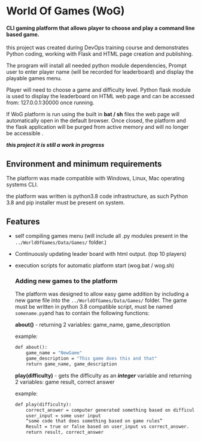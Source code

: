 
# World Of Games (WoG)  
#### CLI gaming platform that allows player to choose and play a command line based game.
this project was created during DevOps training course and demonstrates Python coding, working with Flask and HTML page creation and publishing.

The program will install all needed python module dependencies, Prompt user to enter player name (will be recorded for leaderboard) and display the playable games menu. 

Player will need to choose a game and difficulty level. 
Python flask module is used to display the leaderboard  on HTML web page and can be accessed from: 127.0.0.1:30000 once running. 

If WoG platform is run using the built in **bat / sh** files the web page will automatically open in the default browser. Once closed, the platform and the flask application will be purged from active memory and will no longer be accessible .


**_this project it is still a work in progress_**



## Environment and minimum requirements

The platform was made compatible with Windows, Linux, Mac operating systems CLI.

the platform was written is python3.8 code infrastructure, as such 
Python 3.8 and pip installer must be present on system.




## Features

- self compiling games menu (will include all .py modules present in the `../WorldOfGames/Data/Games/` folder.)

- Continuously updating leader board with html output. (top 10 players) 

- execution scripts for automatic platform start (wog.bat / wog.sh)



    ### Adding new games to the platform

    The platform was designed to allow easy game addition by including a new game file into the 
    `../WorldOfGames/Data/Games/` folder. The game must be written in python 3.8 compatible script,
    must be named `somename.py`and has to contain the following functions:
	
    **about()**  -  returning 2 variables: game_name, game_description
	
    example:
    ```python3.8
    def about():
   	    game_name = "NewGame"
		game_description = "This game does this and that"
        return game_name, game_description
    ```
    **play(difficulty)** - gets the difficulty  as an **_integer_** variable and returning 2 variables: game result, correct answer
	
	example:
    ```python3.8
    def play(difficulty):
        correct_answer = computer generated something based on difficulty.
        user_input = some user input
        “some code that does something based on game rules”
        Result = true or false based on user_input vs correct_answer.
        return result, correct_answer
    ```	


